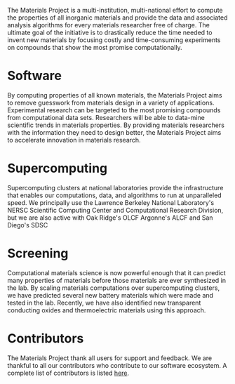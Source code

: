 The Materials Project is a multi-institution, multi-national effort to compute the properties of all inorganic materials and provide the data and associated analysis algorithms for every materials researcher free of charge. The ultimate goal of the initiative is to drastically reduce the time needed to invent new materials by focusing costly and time-consuming experiments on compounds that show the most promise computationally.

# Software

By computing properties of all known materials, the Materials Project aims to remove guesswork from materials design in a variety of applications. Experimental research can be targeted to the most promising compounds from computational data sets. Researchers will be able to data-mine scientific trends in materials properties. By providing materials researchers with the information they need to design better, the Materials Project aims to accelerate innovation in materials research.


# Supercomputing

Supercomputing clusters at national laboratories provide the infrastructure that enables our computations, data, and algorithms to run at unparalleled speed. We principally use the Lawrence Berkeley National Laboratory's NERSC Scientific Computing Center and Computational Research Division, but we are also active with Oak Ridge's OLCF Argonne's ALCF and San Diego's SDSC


# Screening

Computational materials science is now powerful enough that it can predict many properties of materials before those materials are ever synthesized in the lab. By scaling materials computations over supercomputing clusters, we have predicted several new battery materials which were made and tested in the lab. Recently, we have also identified new transparent conducting oxides and thermoelectric materials using this approach.

# Contributors 

The Materials Project thank all users for support and feedback. We are thankful to all our contributors who contribute to our software ecosystem. A complete list of contributors is listed [here](contributors.md). 

